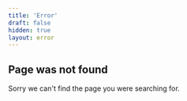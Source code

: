 ```yaml
---
title: 'Error'
draft: false
hidden: true
layout: error
---
```


## Page was not found

Sorry we can't find the page you were searching for.
